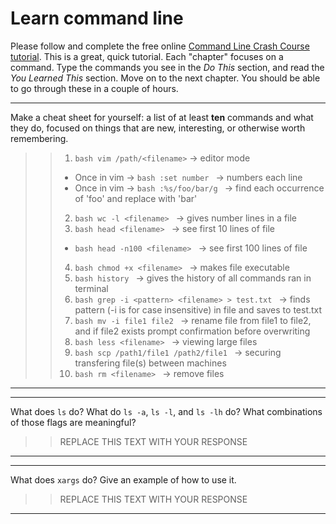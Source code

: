 # Learn command line

Please follow and complete the free online [Command Line Crash Course
tutorial](http://cli.learncodethehardway.org/book/). This is a great,
quick tutorial. Each "chapter" focuses on a command. Type the commands
you see in the _Do This_ section, and read the _You Learned This_
section. Move on to the next chapter. You should be able to go through
these in a couple of hours.


---

Make a cheat sheet for yourself: a list of at least **ten** commands and what they do, focused on things that are new, interesting, or otherwise worth remembering.

> > 1. ``` bash vim /path/<filename> ``` -> editor mode
> >   * Once in vim -> ```bash :set number ``` -> numbers each line
> >   * Once in vim -> ```bash :%s/foo/bar/g ``` -> find each occurrence of 'foo' and replace with 'bar'
> > 2. ```bash wc -l <filename> ``` -> gives number lines in a file
> > 3. ```bash head <filename> ``` -> see first 10 lines of file
> >   * ```bash head -n100 <filename> ``` -> see first 100 lines of file
> > 4. ```bash chmod +x <filename> ``` -> makes file executable
> > 5. ```bash history ``` -> gives the history of all commands ran in terminal
> > 6. ```bash grep -i <pattern> <filename> > test.txt ``` -> finds pattern (-i is for case insensitive) in file and saves to test.txt
> > 7. ```bash mv -i file1 file2 ``` -> rename file from file1 to file2, and if file2 exists prompt confirmation before overwriting
> > 8. ```bash less <filename> ``` -> viewing large files
> > 9. ```bash scp /path1/file1 /path2/file1 ``` -> securing transfering file(s) between machines
> > 10. ```bash rm <filename> ``` -> remove files  

---


---

What does `ls` do? What do `ls -a`, `ls -l`, and `ls -lh` do? What combinations of those flags are meaningful?

> > REPLACE THIS TEXT WITH YOUR RESPONSE

---


---

What does `xargs` do? Give an example of how to use it.

> > REPLACE THIS TEXT WITH YOUR RESPONSE

---

